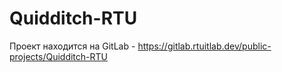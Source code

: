 # Quidditch-RTU

Проект находится на GitLab - https://gitlab.rtuitlab.dev/public-projects/Quidditch-RTU
